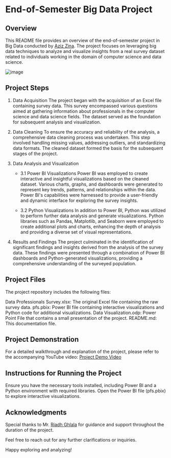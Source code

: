 # End-of-Semester Big Data Project

## Overview
This README file provides an overview of the end-of-semester project in Big Data conducted by <a href="https://github.com/aziz-zina">Aziz Zina</a>. The project focuses on leveraging big data techniques to analyze and visualize insights from a real survey dataset related to individuals working in the domain of computer science and data science.

![image](https://github.com/user-attachments/assets/429c4626-c3f4-4b9f-9a1f-e858dff7ea69)


## Project Steps
1. Data Acquisition
The project began with the acquisition of an Excel file containing survey data. This survey encompassed various questions aimed at gathering information about professionals in the computer science and data science fields. The dataset served as the foundation for subsequent analysis and visualization.

2. Data Cleaning
To ensure the accuracy and reliability of the analysis, a comprehensive data cleaning process was undertaken. This step involved handling missing values, addressing outliers, and standardizing data formats. The cleaned dataset formed the basis for the subsequent stages of the project.

3. Data Analysis and Visualization
    - 3.1 Power BI Visualizations
    Power BI was employed to create interactive and insightful visualizations based on the cleaned dataset. Various charts, graphs, and dashboards were generated to represent key trends, patterns, and relationships within the data. Power BI's capabilities were harnessed to provide a user-friendly and dynamic interface for exploring the survey insights.
  
    - 3.2 Python Visualizations
    In addition to Power BI, Python was utilized to perform further data analysis and generate visualizations. Python libraries such as Pandas, Matplotlib, and Seaborn were employed to create additional plots and charts, enhancing the depth of analysis and providing a diverse set of visual representations.

4. Results and Findings
The project culminated in the identification of significant findings and insights derived from the analysis of the survey data. These findings were presented through a combination of Power BI dashboards and Python-generated visualizations, providing a comprehensive understanding of the surveyed population.

## Project Files
The project repository includes the following files:

Data Professionals Survey.xlsx: The original Excel file containing the raw survey data.
pfs.pbix: Power BI file containing interactive visualizations and Python code for additional visualizations.
Data Visualization.odp: Power Point File that contains a small presentation of the project.
README.md: This documentation file.

## Project Demonstration
For a detailed walkthrough and explanation of the project, please refer to the accompanying YouTube video: <a href="https://youtu.be/_Qyae8Hdpwg">Project Demo Video</a>

## Instructions for Running the Project
Ensure you have the necessary tools installed, including Power BI and a Python environment with required libraries.
Open the Power BI file (pfs.pbix) to explore interactive visualizations.

## Acknowledgments
Special thanks to Mr. <a href="https://github.com/riadh-ghlala?tab=repositories">Riadh Ghlala</a> for guidance and support throughout the duration of the project.

Feel free to reach out for any further clarifications or inquiries.

Happy exploring and analyzing!
